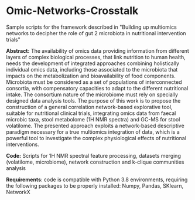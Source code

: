 # Omic-Networks-Crosstalk
Sample scripts for the framework described in "Building up multiomics networks to decipher the role of gut 2 microbiota in nutritional intervention trials"

**Abstract:** The availability of omics data providing information from different layers of complex biological processes, 
that link nutrition to human health, needs the development of integrated approaches combining holistically individual omics data, 
including those associated to the microbiota that impacts on the metabolization and bioavailability of food components. 
Microbiota must be considered as a set of populations of interconnected consortia, 
with compensatory capacities to adapt to the different nutritional intake. 
The consortium nature of the microbiome must rely on specially designed data analysis tools. 
The purpose of this work is to propose the construction of a general correlation network-based explorative tool, 
suitable for nutritional clinical trials, integrating omics data from faecal microbic taxa, 
stool metabolome (1H NMR spectra) and GC-MS for stool volatilome. 
The presented approach exploits a network-based descriptive paradigm necessary for a true multiomics integration of data, 
which is a powerful tool to investigate the complex physiological effects of nutritional interventions.

**Code:** Scripts for 1H NMR spectral feature processing, datasets merging (volatilome, microbiome), network construction and k-clique
communities analysis






**Requirements**: code is compatible with Python 3.8 environments, requiring the following packages to be properly installed: Numpy, Pandas, SKlearn, NetworkX
